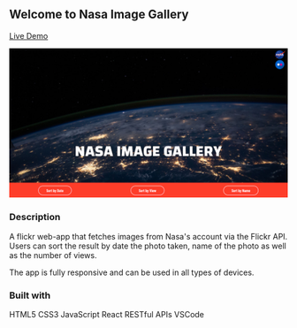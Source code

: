 ## Welcome to Nasa Image Gallery

[Live Demo](https://nasa-flickr-gallery.netlify.com/)

![](src/assets/screenShotOfHomePage.png)


### Description
A flickr web-app that fetches images from Nasa's account via the Flickr API. Users can sort the result by date the photo taken, name of the photo as well as the number of views.

The app is fully responsive and can be used in all types of devices.

### Built with

HTML5
CSS3
JavaScript
React
RESTful APIs
VSCode
